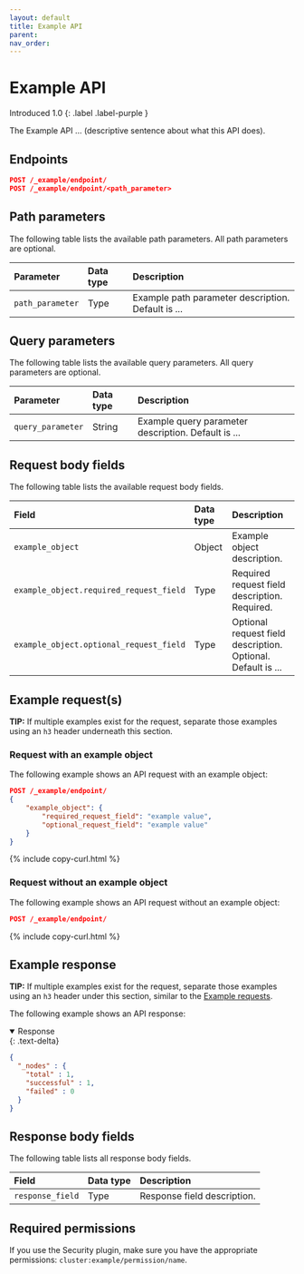 ```yaml
---
layout: default
title: Example API 
parent: 
nav_order: 
---
```


# Example API 
Introduced 1.0
{: .label .label-purple }

The Example API ... (descriptive sentence about what this API does).

## Endpoints

```json
POST /_example/endpoint/
POST /_example/endpoint/<path_parameter>
```

## Path parameters

The following table lists the available path parameters. All path parameters are optional.

| Parameter | Data type | Description |
| :--- | :--- | :--- |
| `path_parameter` | Type | Example path parameter description. Default is ... |

## Query parameters

The following table lists the available query parameters. All query parameters are optional.

| Parameter |  Data type | Description |
| :--- | :--- | :--- |
| `query_parameter` | String | Example query parameter description. Default is ... |

## Request body fields

The following table lists the available request body fields.

| Field | Data type | Description |
| :--- | :--- | :--- |
| `example_object` | Object | Example object description. |
| `example_object.required_request_field` | Type | Required request field description. Required. |
| `example_object.optional_request_field` | Type | Optional request field description. Optional. Default is ... |

## Example request(s)

**TIP:** If multiple examples exist for the request, separate those examples using an `h3` header underneath this section.

### Request with an example object

The following example shows an API request with an example object: 

```json
POST /_example/endpoint/
{
    "example_object": {
        "required_request_field": "example value",
        "optional_request_field": "example value"
    }
}
```
{% include copy-curl.html %}

### Request without an example object

The following example shows an API request without an example object:

```json
POST /_example/endpoint/
```
{% include copy-curl.html %}


## Example response

**TIP:** If multiple examples exist for the request, separate those examples using an `h3` header under this section, similar to the [Example requests](#example-requests).

The following example shows an API response:

<details open markdown="block">
  <summary>
    Response
  </summary>
  {: .text-delta}

```json
{
  "_nodes" : {
    "total" : 1,
    "successful" : 1,
    "failed" : 0
  }
}
```
</details>

## Response body fields

The following table lists all response body fields.

| Field | Data type | Description |
| :--- | :--- | :--- |
| `response_field` | Type | Response field description. |

## Required permissions

If you use the Security plugin, make sure you have the appropriate permissions: `cluster:example/permission/name`.


